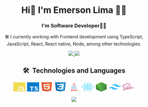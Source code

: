 <h1 align='center'>
  Hi👋 I'm Emerson Lima 👨‍💻
</h1>

<h3 align="center"> 
  I'm Software Developer👨‍💻
</h3>
<div align="center">
    <p>🛠  I currently working with Frontend development using TypeScript, JavaScript, React, React native, Node, among other technologies.</p>
    </div>

<p align="center">
  <a href="https://linkedin.com/in/emersonslima" target="_blank" alt="Linkedin">
    <img src="https://img.shields.io/badge/-Linkedin-6610F2?style=for-the-badge&logo=Linkedin&logoColor=FFFFFF&link=https://linkedin.com/in/emersonslima"/>
  </a>
  <a href="https://instagram.com/emersonslima" target="_blank" alt="Instagram">
    <img src="https://img.shields.io/badge/-Instagram-6610F2?style=for-the-badge&logo=Instagram&logoColor=FFFFFF&link=https://instagram./emersonslima7"/>
  </a>
</p> 

<div align="center" style:"display: inline-block">
  
  <h2> 🛠 &nbsp;Technologies and Languages</h2>
  <div display="inline block">
    <img align="center" alt="Emerson-Js" height="30" width="40" src="https://raw.githubusercontent.com/devicons/devicon/master/icons/javascript/javascript-plain.svg">
    <img align="center" alt="Emerson-Ts" height="30" width="40" src="https://raw.githubusercontent.com/devicons/devicon/master/icons/typescript/typescript-plain.svg">
    <img align="center" alt="Emerson-HTML" height="30" width="40" src="https://raw.githubusercontent.com/devicons/devicon/master/icons/html5/html5-original.svg">
    <img align="center" alt="Emerson-CSS" height="30" width="40" src="https://raw.githubusercontent.com/devicons/devicon/master/icons/css3/css3-original.svg">
    <img align="center" alt="Emerson-MongoDB" height="30" width="40" src="https://raw.githubusercontent.com/devicons/devicon/master/icons/java/java-original-wordmark.svg">
    <img align="center" alt="Emerson-React" height="30" width="40" src="https://raw.githubusercontent.com/devicons/devicon/master/icons/react/react-original.svg">
    <img align="center" alt="Emerson-Node" height="30" width="40" src="https://raw.githubusercontent.com/devicons/devicon/master/icons/nodejs/nodejs-original.svg">
    <img align="center" alt="Emerson-Tailwind" height="30" width="40" src="https://raw.githubusercontent.com/devicons/devicon/master/icons/tailwindcss/tailwindcss-plain.svg">
    <img align="center" alt="Emerson-Sass" height="30" width="40" src="https://raw.githubusercontent.com/devicons/devicon/master/icons/sass/sass-original.svg">

  </div>
   <br>

<div align="center">
  <a href="https://github.com/emersonlimaa">
  <img height="180em" src="https://github-readme-stats.vercel.app/api/top-langs/?username=emersonlimaa&layout=compact&langs_count=7&theme=midnight-purple"/>
</div>
